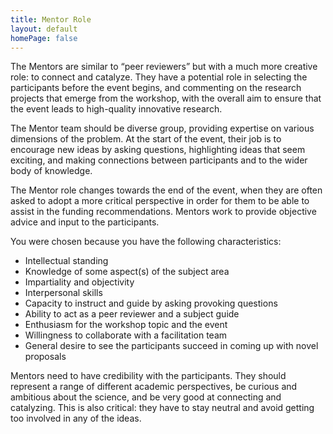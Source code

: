 ```yaml
---
title: Mentor Role
layout: default
homePage: false
---
```

The Mentors are similar to “peer reviewers” but with a much more creative role: to connect and catalyze. They have a potential role in selecting the participants before the event begins, and commenting on the research projects that emerge from the workshop, with the overall aim to ensure that the event leads to high-quality innovative research.

The Mentor team should be diverse group, providing expertise on various dimensions of the problem. At the start of the event, their job is to encourage new ideas by asking questions, highlighting ideas that seem exciting, and making connections between participants and to the wider body of knowledge. 

The Mentor role changes towards the end of the event, when they are often asked to adopt a more critical perspective in order for them to be able to assist in the funding recommendations. Mentors work to provide objective advice and input to the participants. 

You were chosen because you have the following characteristics:
 * Intellectual standing
 * Knowledge of some aspect(s) of the subject area
 * Impartiality and objectivity
 * Interpersonal skills
 * Capacity to instruct and guide by asking provoking questions
 * Ability to act as a peer reviewer and a subject guide
 * Enthusiasm for the workshop topic and the event
 * Willingness to collaborate with a facilitation team
 * General desire to see the participants succeed in coming up with novel proposals

Mentors need to have credibility with the participants. They should represent a range of different academic perspectives, be curious and ambitious about the science, and be very good at connecting and catalyzing. This is also critical: they have to stay neutral and avoid getting too involved in any of the ideas.